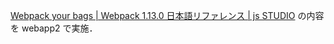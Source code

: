 [Webpack your bags | Webpack 1.13.0 日本語リファレンス | js STUDIO](http://js.studio-kingdom.com/webpack/getting_started/webpack_your_bags) の内容を webapp2 で実施．
